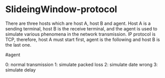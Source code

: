 # SlideingWindow-protocol
There are three hosts which are host A, host B and agent. Host A is a sending terminal, host B is the receive terminal, and the agent is used to simulate various phenomena in the network transmission. 
IP protocol is TCP, therefore, host A must start first, agent is the following and host B is the last one.


#agent

0: normal transmission
1: simulate packed loss
2: simulate date wrong
3: simulate delay
